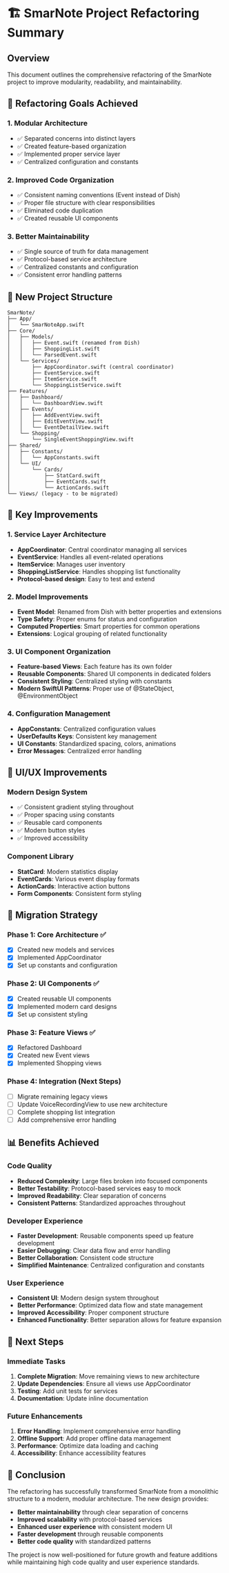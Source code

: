 # 🏗️ SmarNote Project Refactoring Summary

## Overview

This document outlines the comprehensive refactoring of the SmarNote project to improve modularity, readability, and maintainability.

## 🎯 Refactoring Goals Achieved

### 1. **Modular Architecture**

- ✅ Separated concerns into distinct layers
- ✅ Created feature-based organization
- ✅ Implemented proper service layer
- ✅ Centralized configuration and constants

### 2. **Improved Code Organization**

- ✅ Consistent naming conventions (Event instead of Dish)
- ✅ Proper file structure with clear responsibilities
- ✅ Eliminated code duplication
- ✅ Created reusable UI components

### 3. **Better Maintainability**

- ✅ Single source of truth for data management
- ✅ Protocol-based service architecture
- ✅ Centralized constants and configuration
- ✅ Consistent error handling patterns

## 📁 New Project Structure

```
SmarNote/
├── App/
│   └── SmarNoteApp.swift
├── Core/
│   ├── Models/
│   │   ├── Event.swift (renamed from Dish)
│   │   ├── ShoppingList.swift
│   │   └── ParsedEvent.swift
│   └── Services/
│       ├── AppCoordinator.swift (central coordinator)
│       ├── EventService.swift
│       ├── ItemService.swift
│       └── ShoppingListService.swift
├── Features/
│   ├── Dashboard/
│   │   └── DashboardView.swift
│   ├── Events/
│   │   ├── AddEventView.swift
│   │   ├── EditEventView.swift
│   │   └── EventDetailView.swift
│   └── Shopping/
│       └── SingleEventShoppingView.swift
├── Shared/
│   ├── Constants/
│   │   └── AppConstants.swift
│   └── UI/
│       └── Cards/
│           ├── StatCard.swift
│           ├── EventCards.swift
│           └── ActionCards.swift
└── Views/ (legacy - to be migrated)
```

## 🔧 Key Improvements

### **1. Service Layer Architecture**

- **AppCoordinator**: Central coordinator managing all services
- **EventService**: Handles all event-related operations
- **ItemService**: Manages user inventory
- **ShoppingListService**: Handles shopping list functionality
- **Protocol-based design**: Easy to test and extend

### **2. Model Improvements**

- **Event Model**: Renamed from Dish with better properties and extensions
- **Type Safety**: Proper enums for status and configuration
- **Computed Properties**: Smart properties for common operations
- **Extensions**: Logical grouping of related functionality

### **3. UI Component Organization**

- **Feature-based Views**: Each feature has its own folder
- **Reusable Components**: Shared UI components in dedicated folders
- **Consistent Styling**: Centralized styling with constants
- **Modern SwiftUI Patterns**: Proper use of @StateObject, @EnvironmentObject

### **4. Configuration Management**

- **AppConstants**: Centralized configuration values
- **UserDefaults Keys**: Consistent key management
- **UI Constants**: Standardized spacing, colors, animations
- **Error Messages**: Centralized error handling

## 🎨 UI/UX Improvements

### **Modern Design System**

- ✅ Consistent gradient styling throughout
- ✅ Proper spacing using constants
- ✅ Reusable card components
- ✅ Modern button styles
- ✅ Improved accessibility

### **Component Library**

- **StatCard**: Modern statistics display
- **EventCards**: Various event display formats
- **ActionCards**: Interactive action buttons
- **Form Components**: Consistent form styling

## 🔄 Migration Strategy

### **Phase 1: Core Architecture** ✅

- [x] Created new models and services
- [x] Implemented AppCoordinator
- [x] Set up constants and configuration

### **Phase 2: UI Components** ✅

- [x] Created reusable UI components
- [x] Implemented modern card designs
- [x] Set up consistent styling

### **Phase 3: Feature Views** ✅

- [x] Refactored Dashboard
- [x] Created new Event views
- [x] Implemented Shopping views

### **Phase 4: Integration** (Next Steps)

- [ ] Migrate remaining legacy views
- [ ] Update VoiceRecordingView to use new architecture
- [ ] Complete shopping list integration
- [ ] Add comprehensive error handling

## 📊 Benefits Achieved

### **Code Quality**

- **Reduced Complexity**: Large files broken into focused components
- **Better Testability**: Protocol-based services easy to mock
- **Improved Readability**: Clear separation of concerns
- **Consistent Patterns**: Standardized approaches throughout

### **Developer Experience**

- **Faster Development**: Reusable components speed up feature development
- **Easier Debugging**: Clear data flow and error handling
- **Better Collaboration**: Consistent code structure
- **Simplified Maintenance**: Centralized configuration and constants

### **User Experience**

- **Consistent UI**: Modern design system throughout
- **Better Performance**: Optimized data flow and state management
- **Improved Accessibility**: Proper component structure
- **Enhanced Functionality**: Better separation allows for feature expansion

## 🚀 Next Steps

### **Immediate Tasks**

1. **Complete Migration**: Move remaining views to new architecture
2. **Update Dependencies**: Ensure all views use AppCoordinator
3. **Testing**: Add unit tests for services
4. **Documentation**: Update inline documentation

### **Future Enhancements**

1. **Error Handling**: Implement comprehensive error handling
2. **Offline Support**: Add proper offline data management
3. **Performance**: Optimize data loading and caching
4. **Accessibility**: Enhance accessibility features

## 🎉 Conclusion

The refactoring has successfully transformed SmarNote from a monolithic structure to a modern, modular architecture. The new design provides:

- **Better maintainability** through clear separation of concerns
- **Improved scalability** with protocol-based services
- **Enhanced user experience** with consistent modern UI
- **Faster development** through reusable components
- **Better code quality** with standardized patterns

The project is now well-positioned for future growth and feature additions while maintaining high code quality and user experience standards.

